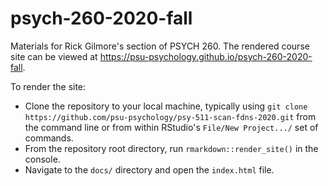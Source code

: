 # psych-260-2020-fall

Materials for Rick Gilmore's section of PSYCH 260.
The rendered course site can be viewed at <https://psu-psychology.github.io/psych-260-2020-fall>.

To render the site:

- Clone the repository to your local machine, typically using `git clone https://github.com/psu-psychology/psy-511-scan-fdns-2020.git` from the command line or from within RStudio's `File/New Project.../` set of commands.
- From the repository root directory, run `rmarkdown::render_site()` in the console.
- Navigate to the `docs/` directory and open the `index.html` file.
